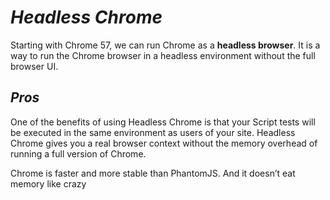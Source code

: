 # _Headless Chrome_

  Starting with Chrome 57, we can run Chrome as a **headless browser**. It is a way to run the Chrome browser in a headless       environment without the full browser UI.
  
  ## _Pros_
  
  One of the benefits of using Headless Chrome is that your Script tests will be         executed in the same environment as users of your site. Headless Chrome gives you a real browser context without the memory     overhead of running a full version of Chrome.
  
  Chrome is faster and more stable than PhantomJS. And it doesn’t eat memory like crazy
  
